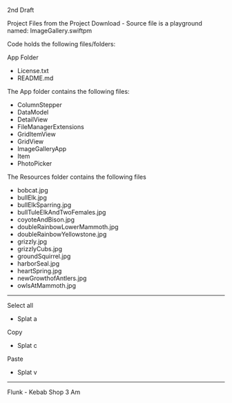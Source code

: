 2nd Draft

Project Files from the Project Download - Source file is a playground named: ImageGallery.swiftpm

Code holds the following files/folders:

App Folder
* License.txt
* README.md

The App folder contains the following files:
* ColumnStepper
* DataModel
* DetailView
* FileManagerExtensions
* GridItemView
* GridView
* ImageGalleryApp
* Item
* PhotoPicker

The Resources folder contains the following files
* bobcat.jpg
* bullElk.jpg
* bullElkSparring.jpg
* bullTuleElkAndTwoFemales.jpg
* coyoteAndBison.jpg
* doubleRainbowLowerMammoth.jpg
* doubleRainbowYellowstone.jpg
* grizzly.jpg
* grizzlyCubs.jpg
* groundSquirrel.jpg
* harborSeal.jpg
* heartSpring.jpg
* newGrowthofAntlers.jpg
* owlsAtMammoth.jpg
- - - - 

Select all
* Splat a

Copy
* Splat c

Paste
* Splat v

- - - -

Flunk - Kebab Shop 3 Am
